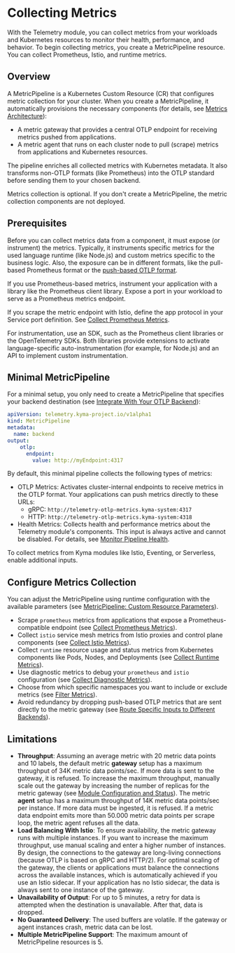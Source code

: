 # Collecting Metrics

With the Telemetry module, you can collect metrics from your workloads and Kubernetes resources to monitor their health, performance, and behavior. To begin collecting metrics, you create a MetricPipeline resource. You can collect Prometheus, Istio, and runtime metrics.

## Overview

A MetricPipeline is a Kubernetes Custom Resource (CR) that configures metric collection for your cluster. When you create a MetricPipeline, it automatically provisions the necessary components (for details, see [Metrics Architecture](../architecture/metrics-architecture.md)):

- A metric gateway that provides a central OTLP endpoint for receiving metrics pushed from applications.
- A metric agent that runs on each cluster node to pull (scrape) metrics from applications and Kubernetes resources.

The pipeline enriches all collected metrics with Kubernetes metadata. It also transforms non-OTLP formats (like Prometheus) into the OTLP standard before sending them to your chosen backend.

Metrics collection is optional. If you don't create a MetricPipeline, the metric collection components are not deployed.

## Prerequisites

Before you can collect metrics data from a component, it must expose (or instrument) the metrics. Typically, it instruments specific metrics for the used language runtime (like Node.js) and custom metrics specific to the business logic. Also, the exposure can be in different formats, like the pull-based Prometheus format or the [push-based OTLP format](https://opentelemetry.io/docs/specs/otlp/).

If you use Prometheus-based metrics, instrument your application with a library like the Prometheus client library. Expose a port in your workload to serve as a Prometheus metrics endpoint.

If you scrape the metric endpoint with Istio, define the app protocol in your Service port definition. See [Collect Prometheus Metrics](prometheus-input.md).

For instrumentation, use an SDK, such as the Prometheus client libraries or the OpenTelemetry SDKs. Both libraries provide extensions to activate language-specific auto-instrumentation (for example, for Node.js) and an API to implement custom instrumentation.

## Minimal MetricPipeline

For a minimal setup, you only need to create a MetricPipeline that specifies your backend destination (see [Integrate With Your OTLP Backend](./../integrate-otlp-backend/README.md)):

```yaml
apiVersion: telemetry.kyma-project.io/v1alpha1
kind: MetricPipeline
metadata:
  name: backend
output:
    otlp:
      endpoint:
        value: http://myEndpoint:4317
```

By default, this minimal pipeline collects the following types of metrics:

- OTLP Metrics: Activates cluster-internal endpoints to receive metrics in the OTLP format. Your applications can push metrics directly to these URLs:
  - gRPC: `http://telemetry-otlp-metrics.kyma-system:4317`
  - HTTP: `http://telemetry-otlp-metrics.kyma-system:4318`
- Health Metrics: Collects health and performance metrics about the Telemetry module's components. This input is always active and cannot be disabled. For details, see [Monitor Pipeline Health](../monitor-pipeline-health.md).

To collect metrics from Kyma modules like Istio, Eventing, or Serverless, enable additional inputs.

## Configure Metrics Collection

You can adjust the MetricPipeline using runtime configuration with the available parameters (see [MetricPipeline: Custom Resource Parameters](https://kyma-project.io/#/telemetry-manager/user/resources/05-metricpipeline?id=custom-resource-parameters)).

- Scrape `prometheus` metrics from applications that expose a Prometheus-compatible endpoint (see [Collect Prometheus Metrics](prometheus-input.md)).
- Collect `istio` service mesh metrics from Istio proxies and control plane components (see [Collect Istio Metrics](istio-input.md)).
- Collect `runtime` resource usage and status metrics from Kubernetes components like Pods, Nodes, and Deployments (see [Collect Runtime Metrics](runtime-input.md)).
- Use diagnostic metrics to debug your `prometheus` and `istio` configuration (see [Collect Diagnostic Metrics](./prometheus-input.md#collect-diagnostic-metrics)).
- Choose from which specific namespaces you want to include or exclude metrics (see [Filter Metrics](../filter-and-process/filter-metrics.md)).
- Avoid redundancy by dropping push-based OTLP metrics that are sent directly to the metric gateway (see [Route Specific Inputs to Different Backends](./../otlp-input.md#route-specific-inputs-to-different-backends)).

## Limitations

- **Throughput**: Assuming an average metric with 20 metric data points and 10 labels, the default metric **gateway** setup has a maximum throughput of 34K metric data points/sec. If more data is sent to the gateway, it is refused. To increase the maximum throughput, manually scale out the gateway by increasing the number of replicas for the metric gateway (see [Module Configuration and Status](https://kyma-project.io/#/telemetry-manager/user/01-manager?id=module-configuration)).
  The metric **agent** setup has a maximum throughput of 14K metric data points/sec per instance. If more data must be ingested, it is refused. If a metric data endpoint emits more than 50.000 metric data points per scrape loop, the metric agent refuses all the data.
- **Load Balancing With Istio**: To ensure availability, the metric gateway runs with multiple instances. If you want to increase the maximum throughput, use manual scaling and enter a higher number of instances.
  By design, the connections to the gateway are long-living connections (because OTLP is based on gRPC and HTTP/2). For optimal scaling of the gateway, the clients or applications must balance the connections across the available instances, which is automatically achieved if you use an Istio sidecar. If your application has no Istio sidecar, the data is always sent to one instance of the gateway.
- **Unavailability of Output**: For up to 5 minutes, a retry for data is attempted when the destination is unavailable. After that, data is dropped.
- **No Guaranteed Delivery**: The used buffers are volatile. If the gateway or agent instances crash, metric data can be lost.
- **Multiple MetricPipeline Support**: The maximum amount of MetricPipeline resources is 5.
